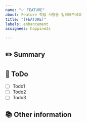 ```yaml
---
name: "✅ FEATURE"
about: Feature 작업 사항을 입력해주세요
title: "[FEATURE]"
labels: enhancement
assignees: happine2s

---
```


## ✏️ Summary
<!-- 어떤 작업을 할 것인지 간략하게 적어주세요 -->

## 📝 ToDo
<!-- 해야 하는 작업을 적어주세요 -->
- [ ] Todo1
- [ ] Todo2
- [ ] Todo3

## 📚 Other information
<!-- 참고할 사항이 있다면 적어주세요 -->
